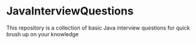 # JavaInterviewQuestions
This repository is a collection of basic Java interview questions for quick brush up on your knowledge
